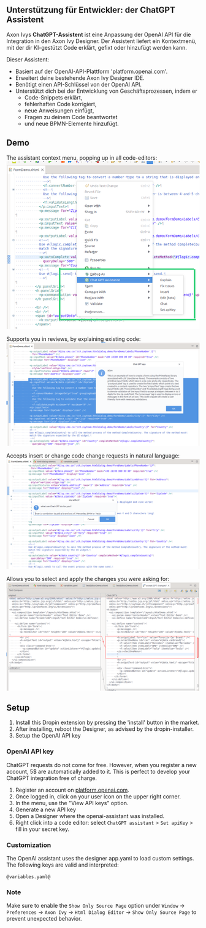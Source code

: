 ## Unterstützung für Entwickler: der ChatGPT Assistent

Axon Ivys **ChatGPT-Assistent** ist eine Anpassung der OpenAI API für die Integration in den Axon Ivy Designer. Der Assistent liefert ein Kontextmenü, mit der dir KI-gestützt Code erklärt, gefixt oder hinzufügt werden kann.

Dieser Assistent:

- Basiert auf der OpenAI-API-Plattform 'platform.openai.com'.
- Erweitert deine bestehende Axon Ivy Designer IDE.
- Benötigt einen API-Schlüssel von der OpenAI API.
- Unterstützt dich bei der Entwicklung von Geschäftsprozessen, indem er 
    - Code-Snippets erklärt, 
    - fehlerhaften Code korrigiert, 
    - neue Anweisungen einfügt, 
    - Fragen zu deinem Code beantwortet 
    - und neue BPMN-Elemente hinzufügt.


## Demo

The assistant context menu, popping up in all code-editors:
![context](docs/chat-gpt-context.png)

Supports you in reviews, by explaining existing code:
![explain](docs/chat-gpt-explain.png)

Accepts insert or change code change requests in natural language:
![explain](docs/chat-gpt-insert.png)

Allows you to select and apply the changes you were asking for:
![explain](docs/chat-gpt-insert-review.png)

## Setup

1. Install this Dropin extension by pressing the 'install' button in the market.
2. After installing, reboot the Designer, as advised by the dropin-installer.
3. Setup the OpenAI API key

### OpenAI API key

ChatGPT requests do not come for free. However, when you register a new account,
 5$ are automatically added to it. This is perfect to develop your ChatGPT integration free of charge.

1. Register an account on [platform.openai.com](https://platform.openai.com/overview).
2. Once logged in, click on your user icon on the upper right corner.
3. In the menu, use the "View API keys" option.
4. Generate a new API key
5. Open a Designer where the openai-assistant was installed.
6. Right click into a code editor: select `ChatGPT assistant` > `Set apiKey` > fill in your secret key.

### Customization

The OpenAI assistant uses the designer app.yaml to load custom settings.
The following keys are valid and interpreted:

```
@variables.yaml@
```

### Note
Make sure to enable the `Show Only Source Page` option under `Window` -> `Preferences` -> `Axon Ivy` -> `Html Dialog Editor` -> `Show Only Source Page` to prevent unexpected behavior.

